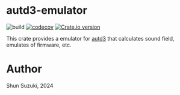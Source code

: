 # autd3-emulator

![build](https://github.com/shinolab/autd3-emulator/workflows/build/badge.svg)
[![codecov](https://codecov.io/gh/shinolab/autd3-emulator/graph/badge.svg?precision=2)](https://codecov.io/gh/shinolab/autd3-emulator)
[![Crate.io version](https://img.shields.io/crates/v/autd3-emulator)](https://crates.io/crates/autd3-emulator)

This crate provides a emulator for [autd3](https://github.com/shinolab/autd3) that calculates sound field, emulates of firmware, etc.

# Author

Shun Suzuki, 2024
